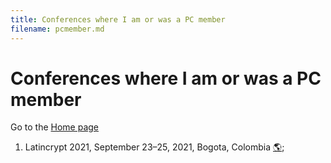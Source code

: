 ```yaml
---
title: Conferences where I am or was a PC member
filename: pcmember.md
--- 
```


# Conferences where I am or was a PC member

Go to the [Home page](index.md)

1. Latincrypt 2021, September 23–25, 2021, Bogota, Colombia [&#x1F30E;](https://urosario.edu.co/Latin-Crypt-2020/inicio/);

